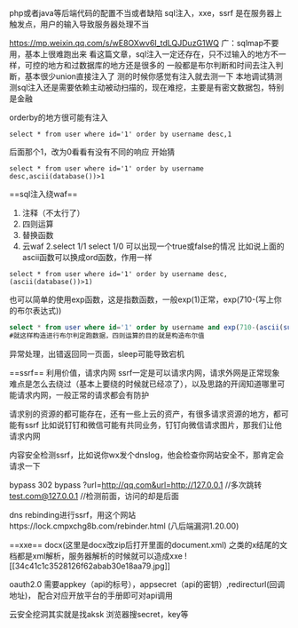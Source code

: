 php或者java等后端代码的配置不当或者缺陷
sql注入，xxe，ssrf
是在服务器上触发点，用户的输入导致服务器处理不当

https://mp.weixin.qq.com/s/wE8OXwv6I_tdLQJDuzG1WQ
广：sqlmap不要用，基本上很难跑出来
看这篇文章，sql注入一定还存在，只不过输入的地方不一样，可控的地方和过数据库的地方还是很多的
一般都是布尔判断和时间去注入判断，基本很少union直接注入了
测的时候你感觉有注入就去测一下
本地调试猜测
测sql注入还是需要依赖主动被动扫描的，现在难挖，主要是有密文数据包，特别是金融

orderby的地方很可能有注入
```
select * from user where id='1' order by username desc,1
```
后面那个1，改为0看看有没有不同的响应
开始猜
```
select * from user where id='1' order by username desc,ascii(database())>1
```


==sql注入绕waf==
1. 注释（不太行了）
2. 四则运算
3. 替换函数
4. 云waf
2.select 1/1    select 1/0  可以出现一个true或false的情况
比如说上面的ascii函数可以换成ord函数，作用一样
```
select * from user where id='1' order by username desc,(ascii(database())>1)
```
也可以简单的使用exp函数，这是指数函数，一般exp(1)正常，exp(710-(写上你的布尔表达式))
```SQL
select * from user where id='1' order by username and exp(710-(ascii(substr(database(),3,1))>120))
#就这样构造进行布尔判定跑数据，四则运算的目的就是构造布尔值
```


异常处理，出错返回同一页面，sleep可能导致宕机

==ssrf==
利用价值，请求内网
ssrf一定是可以请求内网，请求外网是正常现象
难点是怎么去绕过（基本上要绕的时候就已经凉了），以及思路的开阔知道哪里可能请求内网，一般正常的请求都会有防护

请求别的资源的都可能存在，还有一些上云的资产，有很多请求资源的地方，都可能有ssrf
比如说钉钉和微信可能有共同业务，钉钉向微信请求图片，那我们让他请求内网

内容安全检测ssrf，比如说你wx发个dnslog，他会检查你网站安全不，那肯定会请求一下

bypass
302 bypass
?url=http://qq.com&url=http://127.0.0.1  //多次跳转
test.com@127.0.0.1   //检测前面，访问的却是后面

dns rebinding进行ssrf，用这个网站https://lock.cmpxchg8b.com/rebinder.html
(八后端漏洞1.20.00)

==xxe==
docx(这里是docx改zip后打开里面的document.xml)  之类的x结尾的文档都是xml解析，服务器解析的时候就可以造成xxe
![[34c41c1c3528126f62abab30e18aa79.jpg]]

oauth2.0
需要appkey（api的标号），appsecret（api的密钥）,redirecturl(回调地址)，
配合对应开放平台的手册即可对api调用

云安全挖洞其实就是找aksk
浏览器搜secret，key等